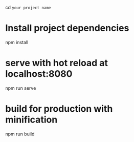 
cd `your project name`

# Install project dependencies
npm install

# serve with hot reload at localhost:8080
npm run serve

# build for production with minification
npm run build
